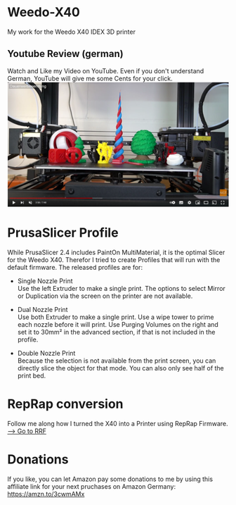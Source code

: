 # Weedo-X40
My work for the Weedo X40 IDEX 3D printer

## Youtube Review (german)
Watch and Like my Video on YouTube. Even if you don't understand German, YouTube will give me some Cents for your click.
[![German Weedo X40(v2) 3D Drucker Review](/images/WeedoX40_review_thumbnail.PNG)](https://www.youtube.com/watch?v=y7d468NICiw "German Weedo X40(v2) 3D Drucker Review")

# PrusaSlicer Profile
While PrusaSlicer 2.4 includes PaintOn MultiMaterial, it is the optimal Slicer for the Weedo X40.
Therefor I tried to create Profiles that will run with the default firmware.
The released profiles are for:

- Single Nozzle Print  
Use the left Extruder to make a single print. The options to select Mirror or Duplication via the screen on the printer are not available.

- Dual Nozzle Print  
Use both  Extruder to make a single print. Use a wipe tower to prime each nozzle before it will print.
Use Purging Volumes on the right and set it to 30mm² in the advanced section, if that is not included in the profile.

- Double Nozzle Print  
Because the selection is not available from the print screen, you can directly slice the object for that mode. You can also only see half of the print bed.

# RepRap conversion
Follow me along how I turned the X40 into a Printer using RepRap Firmware. [--> Go to RRF](RRF/)

# Donations
If you like, you can let Amazon pay some donations to me by using this affiliate link for your next pruchases on Amazon Germany: https://amzn.to/3cwmAMx
